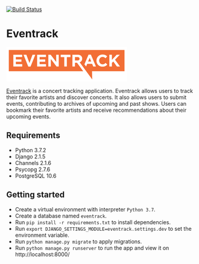 [![Build Status](https://travis-ci.org/FedorSelitsky/eventrack.svg?branch=master)](https://travis-ci.org/FedorSelitsky/eventrack)

# Eventrack

[![Eventrack logo](https://github.com/FedorSelitsky/eventrack/blob/master/event/static/event/images/logo.png)](http://eventrack.org/)

[Eventrack](http://eventrack.org/) is a concert tracking application. Eventrack allows users to track their favorite artists and discover concerts. It also allows users to submit events, contributing to archives of upcoming and past shows. Users can bookmark their favorite artists and receive recommendations about their upcoming events.

## Requirements

* Python 3.7.2
* Django 2.1.5
* Channels 2.1.6
* Psycopg 2.7.6
* PostgreSQL 10.6

## Getting started

* Create a virtual environment with interpreter `Python 3.7`.
* Create a database named `eventrack`.
* Run `pip install -r requirements.txt` to install dependencies.
* Run `export DJANGO_SETTINGS_MODULE=eventrack.settings.dev` to set the environment variable.
* Run `python manage.py migrate` to apply migrations.
* Run `python manage.py runserver` to run the app and view it on http://localhost:8000/
